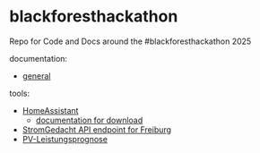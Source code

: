 # blackforesthackathon
Repo for Code and Docs around the #blackforesthackathon 2025

documentation:
- [general](https://balkon.solar/dateien)

tools:
- [HomeAssistant](https://www.home-assistant.io/)
  - [documentation for download](https://www.home-assistant.io/installation/raspberrypi#downloading-the-home-assistant-image)
- [StromGedacht API endpoint for Freiburg](https://api.stromgedacht.de/v1/now?zip=79110)
- [PV-Leistungsprognose](https://www.photovoltaikforum.com/wissen/entry/39-kostenfreie-photovoltaik-leistungsprognose-f%C3%BCr-10-tageszeitfenster-mit-kostenfre/)
